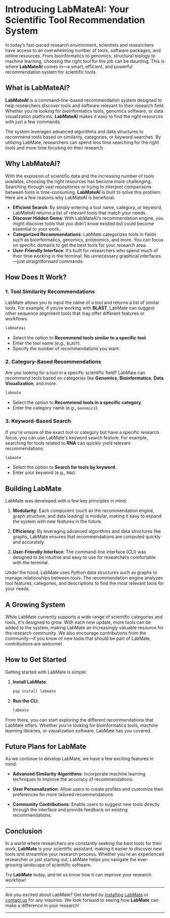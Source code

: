 
# **Introducing LabMateAI: Your Scientific Tool Recommendation System**

In today’s fast-paced research environment, scientists and researchers have access to an overwhelming number of tools, software packages, and online resources. From bioinformatics to genomics, structural biology to machine learning, choosing the right tool for the job can be daunting. This is where **LabMateAI** comes in—a smart, efficient, and powerful recommendation system for scientific tools.

## What is LabMateAI?

**LabMateAI** is a command-line-based recommendation system designed to help researchers discover tools and software relevant to their research field. Whether you're looking for bioinformatics tools, genomics software, or data visualization platforms, **LabMateAI** makes it easy to find the right resources with just a few commands.

The system leverages advanced algorithms and data structures to recommend tools based on similarity, categories, or keyword searches. By utilizing LabMate, researchers can spend less time searching for the right tools and more time focusing on their research.

## Why LabMateAI?

With the explosion of scientific data and the increasing number of tools available, choosing the right resources has become more challenging. Searching through vast repositories or trying to interpret comparisons between tools is time-consuming. **LabMateAI** is built to solve this problem. Here are a few reasons why LabMateAI is beneficial:

- **Efficient Search**: By simply entering a tool name, category, or keyword, LabMateAI returns a list of relevant tools that match your needs.
- **Discover Hidden Gems**: With LabMateAI's recommendation engine, you might discover tools that you didn’t know existed but could become essential to your work.
- **Categorized Recommendations**: LabMate categorizes tools in fields such as bioinformatics, genomics, proteomics, and more. You can focus on specific domains to get the best tools for your research area.
- **User-Friendly Interface**: It’s built for researchers who spend much of their time working in the terminal. No unnecessary graphical interfaces—just straightforward commands.

## How Does It Work?

### 1. **Tool Similarity Recommendations**

LabMate allows you to input the name of a tool and returns a list of similar tools. For example, if you're working with **BLAST**, LabMate can suggest other sequence alignment tools that may offer different features or workflows.

```bash
labmateai
```

- Select the option to **Recommend tools similar to a specific tool**.
- Enter the tool name (e.g., `BLAST`).
- Specify the number of recommendations you want.

### 2. **Category-Based Recommendations**

Are you looking for a tool in a specific scientific field? LabMate can recommend tools based on categories like **Genomics**, **Bioinformatics**, **Data Visualization**, and more.

```bash
labmate
```

- Select the option to **Recommend tools in a specific category**.
- Enter the category name (e.g., `Genomics`).

### 3. **Keyword-Based Search**

If you're unsure of the exact tool or category but have a specific research focus, you can use LabMate's keyword search feature. For example, searching for tools related to **RNA** can quickly yield relevant recommendations.

```bash
labmate
```

- Select the option to **Search for tools by keyword**.
- Enter your keyword (e.g., `RNA`).

## Building LabMate

LabMate was developed with a few key principles in mind:

1. **Modularity**: Each component (such as the recommendation engine, graph structure, and data loading) is modular, making it easy to expand the system with new features in the future.

2. **Efficiency**: By leveraging advanced algorithms and data structures like graphs, LabMate ensures that recommendations are computed quickly and accurately.

3. **User-Friendly Interface**: The command-line interface (CLI) was designed to be intuitive and easy to use for researchers comfortable with the terminal.

Under the hood, LabMate uses Python data structures such as graphs to manage relationships between tools. The recommendation engine analyzes tool features, categories, and descriptions to find the most relevant tools for your needs.

## A Growing System

While LabMate currently supports a wide range of scientific categories and tools, it's designed to grow. With each new update, more tools can be added to the system, making LabMate an increasingly valuable resource for the research community. We also encourage contributions from the community—if you know of new tools that should be part of LabMate, contributions are welcome!

## How to Get Started

Getting started with LabMate is simple:

1. **Install LabMate**:

   ```bash
   pip install labmate
   ```

2. **Run the CLI**:

   ```bash
   labmate
   ```

From there, you can start exploring the different recommendations that LabMate offers. Whether you're looking for bioinformatics tools, machine learning libraries, or visualization software, LabMate has you covered.

## Future Plans for LabMate

As we continue to develop LabMate, we have a few exciting features in mind:

- **Advanced Similarity Algorithms**: Incorporate machine learning techniques to improve the accuracy of recommendations.

- **User Personalization**: Allow users to create profiles and customize their preferences for more tailored recommendations.

- **Community Contributions**: Enable users to suggest new tools directly through the interface and provide feedback on existing recommendations.

## Conclusion

In a world where researchers are constantly seeking the best tools for their work, **LabMate** is your scientific assistant, making it easier to discover new tools and streamline your research process. Whether you're an experienced researcher or just starting out, LabMate helps you navigate the ever-growing landscape of scientific software.

Try **LabMate** today, and let us know how it can improve your research workflow!

---

Are you excited about LabMate? Get started by [installing LabMate](https://github.com/RLTree/LabMateAI) or [contact us](mailto:tnoblin@health.ucsd.edu) for any inquiries. We look forward to seeing how **LabMate** can make a difference in your research!

---

